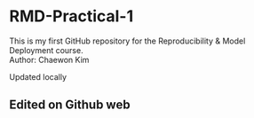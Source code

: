 # RMD-Practical-1
This is my first GitHub repository for the Reproducibility & Model Deployment course.  
Author: Chaewon Kim

Updated locally

## Edited on Github web

